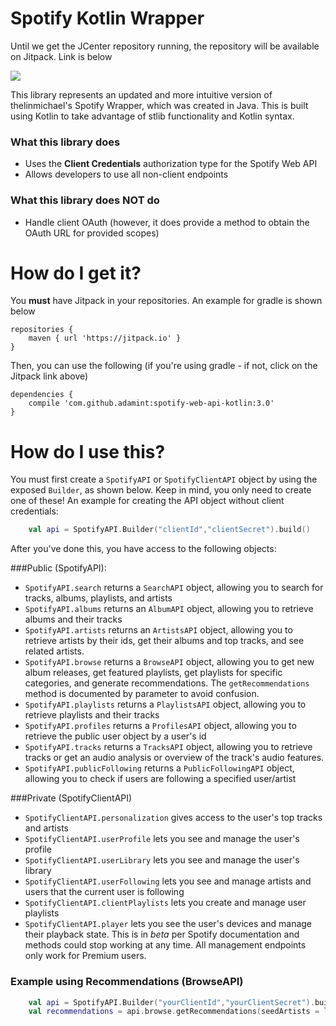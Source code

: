 # Spotify Kotlin Wrapper
Until we get the JCenter repository running, the repository will be available on Jitpack. Link is below

[![](https://jitpack.io/v/adamint/spotify-web-api-kotlin.svg)](https://jitpack.io/#adamint/spotify-web-api-kotlin)

 
This library represents an updated and more intuitive version of thelinmichael's Spotify Wrapper, which was created in Java. This is built using Kotlin to take advantage of stlib functionality and Kotlin syntax.

### What this library does
  - Uses the **Client Credentials** authorization type for the Spotify Web API
  - Allows developers to use all non-client endpoints
### What this library does NOT do
  - Handle client OAuth (however, it does provide a method to obtain the OAuth URL for provided scopes)
# How do I get it?
You **must** have Jitpack in your repositories. An example for gradle is shown below
```
repositories {
	maven { url 'https://jitpack.io' }
}
```
Then, you can use the following (if you're using gradle - if not, click on the Jitpack link above)
```
dependencies {
	compile 'com.github.adamint:spotify-web-api-kotlin:3.0'
}
```

# How do I use this?
You must first create a `SpotifyAPI` or `SpotifyClientAPI` object by using the exposed `Builder`, as shown below. Keep in mind, you only need to create one of these!
An example for creating the API object without client credentials:
```kotlin
    val api = SpotifyAPI.Builder("clientId","clientSecret").build()
```
After you've done this, you have access to the following objects:

###Public (SpotifyAPI):
  - `SpotifyAPI.search` returns a `SearchAPI` object, allowing you to search for tracks, albums, playlists, and artists
  - `SpotifyAPI.albums` returns an `AlbumAPI` object, allowing you to retrieve albums and their tracks
  - `SpotifyAPI.artists` returns an `ArtistsAPI` object, allowing you to retrieve artists by their ids, get their albums and top tracks, and see related artists.
  - `SpotifyAPI.browse` returns a `BrowseAPI` object, allowing you to get new album releases, get featured playlists, get playlists for specific categories, and generate recommendations. The `getRecommendations` method is documented by parameter to avoid confusion.
  - `SpotifyAPI.playlists` returns a `PlaylistsAPI` object,  allowing you to retrieve playlists and their tracks
  - `SpotifyAPI.profiles` returns a `ProfilesAPI` object,  allowing you to retrieve the public user object by a user's id
  - `SpotifyAPI.tracks` returns a `TracksAPI` object,  allowing you to retrieve tracks or get an audio analysis or overview of the track's audio features.
  - `SpotifyAPI.publicFollowing` returns a `PublicFollowingAPI` object, allowing you to check if users are following a specified user/artist
  
###Private (SpotifyClientAPI)
  - `SpotifyClientAPI.personalization` gives access to the user's top tracks and artists
  - `SpotifyClientAPI.userProfile` lets you see and manage the user's profile
  - `SpotifyClientAPI.userLibrary` lets you see and manage the user's library
  - `SpotifyClientAPI.userFollowing` lets you see and manage artists and users that the current user is following
  - `SpotifyClientAPI.clientPlaylists` lets you create and manage user playlists
  - `SpotifyClientAPI.player` lets you see the user's devices and manage their playback state. This is in *beta* per Spotify documentation and methods could stop working at any time. All management endpoints only work for Premium users.

### Example using Recommendations (BrowseAPI)

```kotlin
    val api = SpotifyAPI.Builder("yourClientId","yourClientSecret").build()
    val recommendations = api.browse.getRecommendations(seedArtists = listOf("3TVXtAsR1Inumwj472S9r4"), seedGenres = listOf("pop", "country"), targets = hashMapOf(Pair("speechiness", 1.0), Pair("danceability", 1.0))))
```
